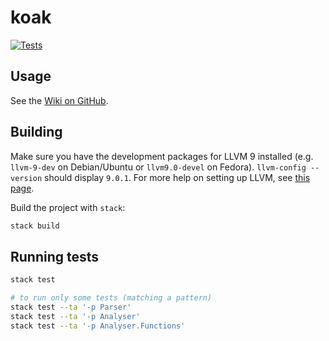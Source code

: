 # koak

[![Tests](https://github.com/nasso/koak/actions/workflows/tests.yml/badge.svg)](https://github.com/nasso/koak/actions/workflows/tests.yml)

## Usage

See the [Wiki on GitHub](https://github.com/nasso/koak/wiki).

## Building

Make sure you have the development packages for LLVM 9 installed (e.g.
`llvm-9-dev` on Debian/Ubuntu or `llvm9.0-devel` on Fedora).
`llvm-config --version` should display `9.0.1`. For more help on setting up
LLVM, see [this page](https://github.com/nasso/koak/wiki/LLVM-setup-guide).

Build the project with `stack`:

```sh
stack build
```

## Running tests

```sh
stack test

# to run only some tests (matching a pattern)
stack test --ta '-p Parser'
stack test --ta '-p Analyser'
stack test --ta '-p Analyser.Functions'
```
